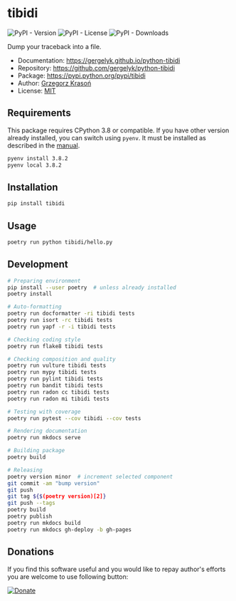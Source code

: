 # tibidi
![PyPI - Version](https://img.shields.io/pypi/v/tibidi)
![PyPI - License](https://img.shields.io/pypi/l/tibidi)
![PyPI - Downloads](https://img.shields.io/pypi/dm/tibidi)

Dump your traceback into a file.

* Documentation: <https://gergelyk.github.io/python-tibidi>
* Repository: <https://github.com/gergelyk/python-tibidi>
* Package: <https://pypi.python.org/pypi/tibidi>
* Author: [Grzegorz Krasoń](mailto:grzegorz.krason@gmail.com)
* License: [MIT](LICENSE)

## Requirements

This package requires CPython 3.8 or compatible. If you have other version already installed, you can switch using `pyenv`. It must be installed as described in the [manual](https://github.com/pyenv/pyenv).

```sh
pyenv install 3.8.2
pyenv local 3.8.2
```

## Installation

```sh
pip install tibidi
```

## Usage

```sh
poetry run python tibidi/hello.py
```

## Development

```sh
# Preparing environment
pip install --user poetry  # unless already installed
poetry install

# Auto-formatting
poetry run docformatter -ri tibidi tests
poetry run isort -rc tibidi tests
poetry run yapf -r -i tibidi tests

# Checking coding style
poetry run flake8 tibidi tests

# Checking composition and quality
poetry run vulture tibidi tests
poetry run mypy tibidi tests
poetry run pylint tibidi tests
poetry run bandit tibidi tests
poetry run radon cc tibidi tests
poetry run radon mi tibidi tests

# Testing with coverage
poetry run pytest --cov tibidi --cov tests

# Rendering documentation
poetry run mkdocs serve

# Building package
poetry build

# Releasing
poetry version minor  # increment selected component
git commit -am "bump version"
git push
git tag ${$(poetry version)[2]}
git push --tags
poetry build
poetry publish
poetry run mkdocs build
poetry run mkdocs gh-deploy -b gh-pages
```

## Donations

If you find this software useful and you would like to repay author's efforts you are welcome to use following button:

[![Donate](https://www.paypalobjects.com/en_US/PL/i/btn/btn_donateCC_LG.gif)](https://www.paypal.com/cgi-bin/webscr?cmd=_s-xclick&hosted_button_id=D9KUJD9LTKJY8&source=url)

